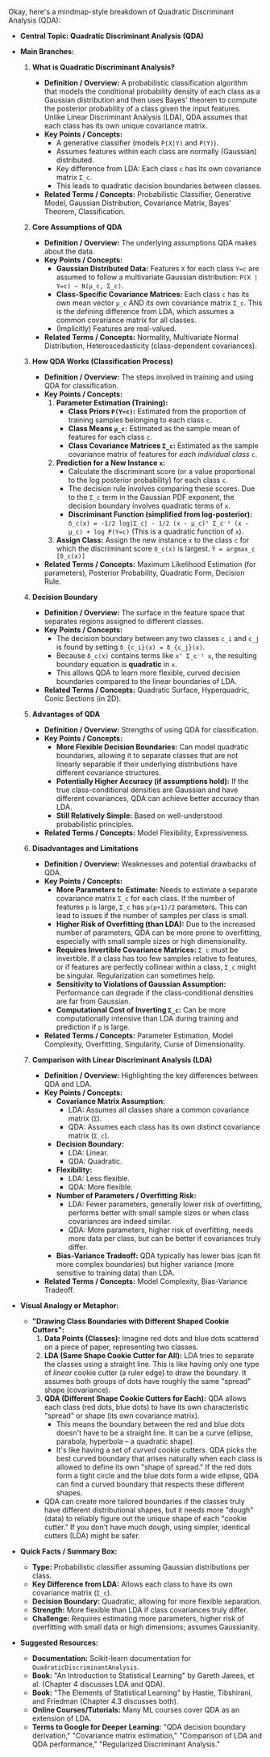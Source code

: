 Okay, here's a mindmap-style breakdown of Quadratic Discriminant Analysis (QDA):

*   **Central Topic: Quadratic Discriminant Analysis (QDA)**

*   **Main Branches:**

    1.  **What is Quadratic Discriminant Analysis?**
        *   **Definition / Overview:** A probabilistic classification algorithm that models the conditional probability density of each class as a Gaussian distribution and then uses Bayes' theorem to compute the posterior probability of a class given the input features. Unlike Linear Discriminant Analysis (LDA), QDA assumes that each class has its own unique covariance matrix.
        *   **Key Points / Concepts:**
            *   A generative classifier (models `P(X|Y)` and `P(Y)`).
            *   Assumes features within each class are normally (Gaussian) distributed.
            *   Key difference from LDA: Each class `c` has its own covariance matrix `Σ_c`.
            *   This leads to quadratic decision boundaries between classes.
        *   **Related Terms / Concepts:** Probabilistic Classifier, Generative Model, Gaussian Distribution, Covariance Matrix, Bayes' Theorem, Classification.

    2.  **Core Assumptions of QDA**
        *   **Definition / Overview:** The underlying assumptions QDA makes about the data.
        *   **Key Points / Concepts:**
            *   **Gaussian Distributed Data:** Features `X` for each class `Y=c` are assumed to follow a multivariate Gaussian distribution: `P(X | Y=c) ~ N(μ_c, Σ_c)`.
            *   **Class-Specific Covariance Matrices:** Each class `c` has its own mean vector `μ_c` AND its own covariance matrix `Σ_c`. This is the defining difference from LDA, which assumes a common covariance matrix for all classes.
            *   (Implicitly) Features are real-valued.
        *   **Related Terms / Concepts:** Normality, Multivariate Normal Distribution, Heteroscedasticity (class-dependent covariances).

    3.  **How QDA Works (Classification Process)**
        *   **Definition / Overview:** The steps involved in training and using QDA for classification.
        *   **Key Points / Concepts:**
            1.  **Parameter Estimation (Training):**
                *   **Class Priors `P(Y=c)`:** Estimated from the proportion of training samples belonging to each class `c`.
                *   **Class Means `μ_c`:** Estimated as the sample mean of features for each class `c`.
                *   **Class Covariance Matrices `Σ_c`:** Estimated as the sample covariance matrix of features for *each individual class* `c`.
            2.  **Prediction for a New Instance `x`:**
                *   Calculate the discriminant score (or a value proportional to the log posterior probability) for each class `c`.
                *   The decision rule involves comparing these scores. Due to the `Σ_c` term in the Gaussian PDF exponent, the decision boundary involves quadratic terms of `x`.
                *   **Discriminant Function (simplified from log-posterior):**
                    `δ_c(x) = -1/2 log|Σ_c| - 1/2 (x - μ_c)ᵀ Σ_c⁻¹ (x - μ_c) + log P(Y=c)`
                    (This is a quadratic function of `x`).
            3.  **Assign Class:** Assign the new instance `x` to the class `c` for which the discriminant score `δ_c(x)` is largest.
                `Ŷ = argmax_c [δ_c(x)]`
        *   **Related Terms / Concepts:** Maximum Likelihood Estimation (for parameters), Posterior Probability, Quadratic Form, Decision Rule.

    4.  **Decision Boundary**
        *   **Definition / Overview:** The surface in the feature space that separates regions assigned to different classes.
        *   **Key Points / Concepts:**
            *   The decision boundary between any two classes `c_i` and `c_j` is found by setting `δ_{c_i}(x) = δ_{c_j}(x)`.
            *   Because `δ_c(x)` contains terms like `xᵀ Σ_c⁻¹ x`, the resulting boundary equation is **quadratic** in `x`.
            *   This allows QDA to learn more flexible, curved decision boundaries compared to the linear boundaries of LDA.
        *   **Related Terms / Concepts:** Quadratic Surface, Hyperquadric, Conic Sections (in 2D).

    5.  **Advantages of QDA**
        *   **Definition / Overview:** Strengths of using QDA for classification.
        *   **Key Points / Concepts:**
            *   **More Flexible Decision Boundaries:** Can model quadratic boundaries, allowing it to separate classes that are not linearly separable if their underlying distributions have different covariance structures.
            *   **Potentially Higher Accuracy (if assumptions hold):** If the true class-conditional densities are Gaussian and have different covariances, QDA can achieve better accuracy than LDA.
            *   **Still Relatively Simple:** Based on well-understood probabilistic principles.
        *   **Related Terms / Concepts:** Model Flexibility, Expressiveness.

    6.  **Disadvantages and Limitations**
        *   **Definition / Overview:** Weaknesses and potential drawbacks of QDA.
        *   **Key Points / Concepts:**
            *   **More Parameters to Estimate:** Needs to estimate a separate covariance matrix `Σ_c` for each class. If the number of features `p` is large, `Σ_c` has `p(p+1)/2` parameters. This can lead to issues if the number of samples per class is small.
            *   **Higher Risk of Overfitting (than LDA):** Due to the increased number of parameters, QDA can be more prone to overfitting, especially with small sample sizes or high dimensionality.
            *   **Requires Invertible Covariance Matrices:** `Σ_c` must be invertible. If a class has too few samples relative to features, or if features are perfectly collinear within a class, `Σ_c` might be singular. Regularization can sometimes help.
            *   **Sensitivity to Violations of Gaussian Assumption:** Performance can degrade if the class-conditional densities are far from Gaussian.
            *   **Computational Cost of Inverting `Σ_c`:** Can be more computationally intensive than LDA during training and prediction if `p` is large.
        *   **Related Terms / Concepts:** Parameter Estimation, Model Complexity, Overfitting, Singularity, Curse of Dimensionality.

    7.  **Comparison with Linear Discriminant Analysis (LDA)**
        *   **Definition / Overview:** Highlighting the key differences between QDA and LDA.
        *   **Key Points / Concepts:**
            *   **Covariance Matrix Assumption:**
                *   LDA: Assumes all classes share a common covariance matrix (`Σ`).
                *   QDA: Assumes each class has its own distinct covariance matrix (`Σ_c`).
            *   **Decision Boundary:**
                *   LDA: Linear.
                *   QDA: Quadratic.
            *   **Flexibility:**
                *   LDA: Less flexible.
                *   QDA: More flexible.
            *   **Number of Parameters / Overfitting Risk:**
                *   LDA: Fewer parameters, generally lower risk of overfitting, performs better with small sample sizes or when class covariances are indeed similar.
                *   QDA: More parameters, higher risk of overfitting, needs more data per class, but can be better if covariances truly differ.
            *   **Bias-Variance Tradeoff:** QDA typically has lower bias (can fit more complex boundaries) but higher variance (more sensitive to training data) than LDA.
        *   **Related Terms / Concepts:** Model Complexity, Bias-Variance Tradeoff.

*   **Visual Analogy or Metaphor:**
    *   **"Drawing Class Boundaries with Different Shaped Cookie Cutters":**
        1.  **Data Points (Classes):** Imagine red dots and blue dots scattered on a piece of paper, representing two classes.
        2.  **LDA (Same Shape Cookie Cutter for All):** LDA tries to separate the classes using a straight line. This is like having only one type of *linear* cookie cutter (a ruler edge) to draw the boundary. It assumes both groups of dots have roughly the same "spread" shape (covariance).
        3.  **QDA (Different Shape Cookie Cutters for Each):** QDA allows each class (red dots, blue dots) to have its own characteristic "spread" or shape (its own covariance matrix).
            *   This means the boundary between the red and blue dots doesn't have to be a straight line. It can be a curve (ellipse, parabola, hyperbola – a quadratic shape).
            *   It's like having a set of *curved* cookie cutters. QDA picks the best curved boundary that arises naturally when each class is allowed to define its own "shape of spread." If the red dots form a tight circle and the blue dots form a wide ellipse, QDA can find a curved boundary that respects these different shapes.
        *   QDA can create more tailored boundaries if the classes truly have different distributional shapes, but it needs more "dough" (data) to reliably figure out the unique shape of each "cookie cutter." If you don't have much dough, using simpler, identical cutters (LDA) might be safer.

*   **Quick Facts / Summary Box:**
    *   **Type:** Probabilistic classifier assuming Gaussian distributions per class.
    *   **Key Difference from LDA:** Allows each class to have its own covariance matrix (`Σ_c`).
    *   **Decision Boundary:** Quadratic, allowing for more flexible separation.
    *   **Strength:** More flexible than LDA if class covariances truly differ.
    *   **Challenge:** Requires estimating more parameters, higher risk of overfitting with small data or high dimensions; assumes Gaussianity.

*   **Suggested Resources:**
    *   **Documentation:** Scikit-learn documentation for `QuadraticDiscriminantAnalysis`.
    *   **Book:** "An Introduction to Statistical Learning" by Gareth James, et al. (Chapter 4 discusses LDA and QDA).
    *   **Book:** "The Elements of Statistical Learning" by Hastie, Tibshirani, and Friedman (Chapter 4.3 discusses both).
    *   **Online Courses/Tutorials:** Many ML courses cover QDA as an extension of LDA.
    *   **Terms to Google for Deeper Learning:** "QDA decision boundary derivation," "Covariance matrix estimation," "Comparison of LDA and QDA performance," "Regularized Discriminant Analysis."